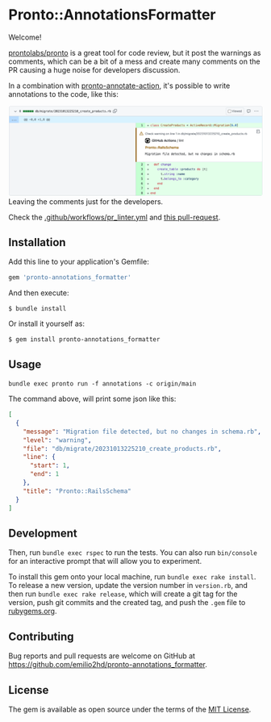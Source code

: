 # Pronto::AnnotationsFormatter

Welcome!

[prontolabs/pronto](https://github.com/prontolabs/pronto) is a great tool for code review, but it post the warnings as comments,
which can be a bit of a mess and create many comments on the PR causing a huge noise for developers discussion.

In a combination with [pronto-annotate-action](https://github.com/emilio2hd/pronto-annotate-action), it's possible to write annotations to the code, like this:

![Annotation Warning on Code](https://raw.githubusercontent.com/emilio2hd/pronto-annotate-action/main/docs/annotation-warning-on-code.png)
Leaving the comments just for the developers.

Check the [.github/workflows/pr_linter.yml](.github/workflows/pr_linter.yml) and [this pull-request](https://github.com/emilio2hd/pronto-annotations_formatter/pull/1/files).

## Installation

Add this line to your application's Gemfile:

```ruby
gem 'pronto-annotations_formatter'
```

And then execute:

    $ bundle install

Or install it yourself as:

    $ gem install pronto-annotations_formatter

## Usage

```
bundle exec pronto run -f annotations -c origin/main
```
The command above, will print some json like this:
```json
[
  {
    "message": "Migration file detected, but no changes in schema.rb",
    "level": "warning",
    "file": "db/migrate/20231013225210_create_products.rb",
    "line": {
      "start": 1,
      "end": 1
    },
    "title": "Pronto::RailsSchema"
  }
]
```

## Development

Then, run `bundle exec rspec` to run the tests. You can also run `bin/console` for an interactive prompt that will allow you to experiment.

To install this gem onto your local machine, run `bundle exec rake install`. To release a new version, update the version number in `version.rb`, and then run `bundle exec rake release`, which will create a git tag for the version, push git commits and the created tag, and push the `.gem` file to [rubygems.org](https://rubygems.org).

## Contributing

Bug reports and pull requests are welcome on GitHub at https://github.com/emilio2hd/pronto-annotations_formatter.

## License

The gem is available as open source under the terms of the [MIT License](https://opensource.org/licenses/MIT).
